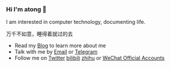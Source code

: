 ### Hi I'm atong 👋

I am interested in computer technology, documenting life.

万千不如意，睡得着就过的去

- Read my [Blog](https://atong.run) to learn more about me
- Talk with me by [Email](mailto:atongrun@outlook.com) or [Telegram](https://t.me/atongrun)
- Follow me on [Twitter](https://twitter.com/atongrun) [bilibili](https://space.bilibili.com/385227660?spm_id_from=333.1007.0.0) [zhihu](https://www.zhihu.com/people/qian-lan-wa) or [WeChat Official Accounts](https://open.weixin.qq.com/qr/code?username=gh_0775e1b16e93)


